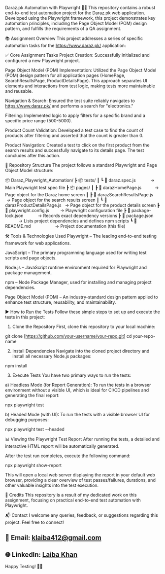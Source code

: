Daraz.pk Automation with Playwright 🚀🧪
This repository contains a robust end-to-end test automation project for the Daraz.pk web application. Developed using the Playwright framework, this project demonstrates key automation principles, including the Page Object Model (POM) design pattern, and fulfills the requirements of a QA assignment.

📚 Assignment Overview
This project addresses a series of specific automation tasks for the https://www.daraz.pk/ application:

✅ Core Assignment Tasks
Project Creation: Successfully initialized and configured a new Playwright project.

Page Object Model (POM) Implementation: Utilized the Page Object Model (POM) design pattern for all application pages (HomePage, SearchResultsPage, ProductDetailsPage). This approach separates UI elements and interactions from test logic, making tests more maintainable and reusable.

Navigation & Search: Ensured the test suite reliably navigates to https://www.daraz.pk/ and performs a search for "electronics."

Filtering: Implemented logic to apply filters for a specific brand and a specific price range (500-5000).

Product Count Validation: Developed a test case to find the count of products after filtering and asserted that the count is greater than 0.

Product Navigation: Created a test to click on the first product from the search results and successfully navigate to its details page. The test concludes after this action.

📁 Repository Structure
The project follows a standard Playwright and Page Object Model structure:

📦 Daraz_Playwright_Automation/
┣ 📦 tests/
┃ ┗ 📄 daraz.spec.js            → Main Playwright test spec file
┣ 📦 pages/
┃ ┣ 📄 darazHomePage.js           → Page object for the Daraz home screen
┃ ┣ 📄 darazSearchResultsPage.js   → Page object for the search results screen
┃ ┗ 📄 darazProductDetailsPage.js   → Page object for the product details screen
┣ 📄 playwright.config.js         → Playwright configuration file
┣ 📄 package-lock.json            → Records exact dependency versions
┣ 📄 package.json                 → Lists project dependencies and defines npm scripts
┗ 📄 README.md                    → Project documentation (this file)

🛠️ Tools & Technologies Used
Playwright – The leading end-to-end testing framework for web applications.

JavaScript – The primary programming language used for writing test scripts and page objects.

Node.js – JavaScript runtime environment required for Playwright and package management.

npm – Node Package Manager, used for installing and managing project dependencies.

Page Object Model (POM) – An industry-standard design pattern applied to enhance test structure, reusability, and maintainability.

▶️ How to Run the Tests
Follow these simple steps to set up and execute the tests in this project:

1. Clone the Repository
First, clone this repository to your local machine:

git clone [https://github.com/your-username/your-repo.git]
cd your-repo-name

2. Install Dependencies
Navigate into the cloned project directory and install all necessary Node.js packages:

npm install

3. Execute Tests
You have two primary ways to run the tests:

a) Headless Mode (for Report Generation):
To run the tests in a browser environment without a visible UI, which is ideal for CI/CD pipelines and generating the final report:

npx playwright test

b) Headed Mode (with UI):
To run the tests with a visible browser UI for debugging purposes:

npx playwright test --headed

📊 Viewing the Playwright Test Report
After running the tests, a detailed and interactive HTML report will be automatically generated.

After the test run completes, execute the following command:

npx playwright show-report

This will open a local web server displaying the report in your default web browser, providing a clear overview of test passes/failures, durations, and other valuable insights into the test execution.

🤝 Credits
This repository is a result of my dedicated work on this assignment, focusing on practical end-to-end test automation with Playwright.

📬 Contact
I welcome any queries, feedback, or suggestions regarding this project. Feel free to connect!

## 📧 Email: klaiba412@gmail.com



## 🌐 LinkedIn: [Laiba Khan](https://www.linkedin.com/in/laiba-khan-955691264/)

Happy Testing! 🧪✨
